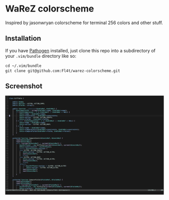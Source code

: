 # WaReZ colorscheme
Inspired by jasonwryan colorscheme for terminal 256 colors and other stuff.

## Installation
If you have [Pathogen](http://www.vim.org/scripts/script.php?script_id=2332) installed, just clone this repo into a subdirectory of your `.vim/bundle` directory like so:

    cd ~/.vim/bundle
    git clone git@github.com:Fl4t/warez-colorscheme.git

## Screenshot
![](picture.png)
